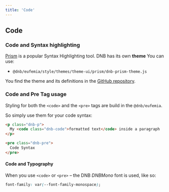 ```yaml
---
title: 'Code'
---
```


## Code

### Code and Syntax highlighting

[Prism](https://prismjs.com) is a popular Syntax Highlighting tool. DNB has its own **theme** You can use:

- `@dnb/eufemia/style/themes/theme-ui/prism/dnb-prism-theme.js`

You find the theme and its definitions in the [GitHub repository](https://github.com/dnbexperience/eufemia/blob/main/packages/dnb-eufemia/src/style/themes/theme-ui/prism/dnb-prism-theme.js).

### Code and Pre Tag usage

Styling for both the `<code>` and the `<pre>` tags are build in the `@dnb/eufemia`.

So simply use them for your code syntax:

```html
<p class="dnb-p">
  My <code class="dnb-code">formatted text</code> inside a paragraph
</p>

<pre class="dnb-pre">
  Code Syntax
</pre>
```

#### Code and Typography

When you use `<code>` or `<pre>` – the DNB _DNBMono_ font is used, like so:

```css
font-family: var(--font-family-monospace);
```
